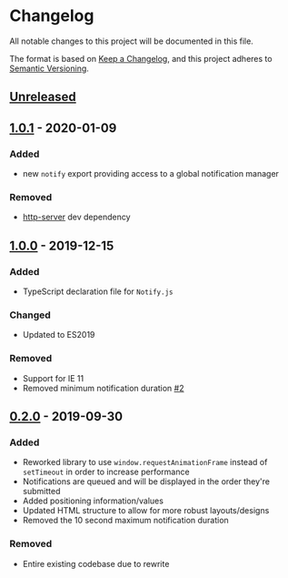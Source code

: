 # Changelog

All notable changes to this project will be documented in this file.

The format is based on [Keep a Changelog](https://keepachangelog.com/en/1.0.0/),
and this project adheres to [Semantic Versioning](https://semver.org/spec/v2.0.0.html).

## [Unreleased]

## [1.0.1] - 2020-01-09

### Added

- new `notify` export providing access to a global notification manager

### Removed

- [http-server](https://www.npmjs.com/package/http-server) dev dependency

## [1.0.0] - 2019-12-15

### Added

- TypeScript declaration file for `Notify.js`

### Changed

- Updated to ES2019

### Removed

- Support for IE 11
- Removed minimum notification duration [#2](https://github.com/codewithkyle/notifyjs/issues/2)

## [0.2.0] - 2019-09-30

### Added

- Reworked library to use `window.requestAnimationFrame` instead of `setTimeout` in order to increase performance
- Notifications are queued and will be displayed in the order they're submitted
- Added positioning information/values
- Updated HTML structure to allow for more robust layouts/designs
- Removed the 10 second maximum notification duration

### Removed

- Entire existing codebase due to rewrite

[Unreleased]: https://github.com/codewithkyle/notifyjs/compare/v1.0.1...HEAD
[1.0.1]: https://github.com/codewithkyle/notifyjs/compare/v1.0.0...v1.0.1
[1.0.0]: https://github.com/codewithkyle/notifyjs/compare/v0.2.0...v1.0.0
[0.2.0]: https://github.com/codewithkyle/notifyjs/compare/v0.1.0...v0.2.0